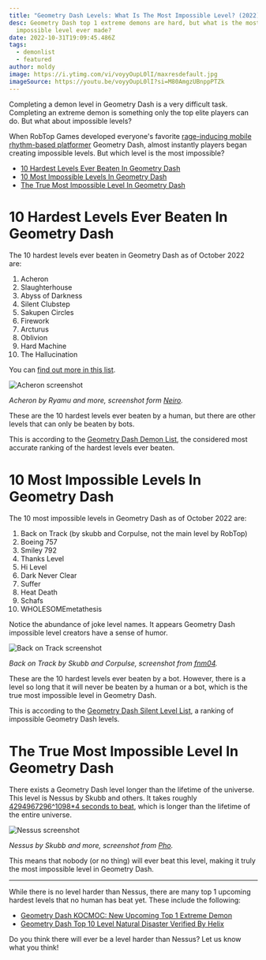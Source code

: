 ```yaml
---
title: "Geometry Dash Levels: What Is The Most Impossible Level? (2022)"
desc: Geometry Dash top 1 extreme demons are hard, but what is the most
  impossible level ever made?
date: 2022-10-31T19:09:45.486Z
tags:
  - demonlist
  - featured
author: moldy
image: https://i.ytimg.com/vi/voyyOupL0lI/maxresdefault.jpg
imageSource: https://youtu.be/voyyOupL0lI?si=M80AmgzUBnppPTZk
---
```

Completing a demon level in Geometry Dash is a very difficult task. Completing an extreme demon is something only the top elite players can do. But what about impossible levels?

When RobTop Games developed everyone's favorite [rage-inducing mobile rhythm-based platformer](/posts/how-to-download-play-geometry-dash-subzero/) Geometry Dash, almost instantly players began creating impossible levels. But which level is the most impossible?

* [10 Hardest Levels Ever Beaten In Geometry Dash](#10-hardest-levels-ever-beaten-in-geometry-dash)
* [10 Most Impossible Levels In Geometry Dash](#10-most-impossible-levels-in-geometry-dash)
* [The True Most Impossible Level In Geometry Dash](#the-true-most-impossible-level-in-geometry-dash)

# 10 Hardest Levels Ever Beaten In Geometry Dash

The 10 hardest levels ever beaten in Geometry Dash as of October 2022 are:

1. Acheron
2. Slaughterhouse
3. Abyss of Darkness
4. Silent Clubstep
5. Sakupen Circles
6. Firework
7. Arcturus
8. Oblivion
9. Hard Machine
10. The Hallucination

You can [find out more in this list](/posts/geometry-dash-levels-what-is-the-hardest-level-ever-made/).

![Acheron screenshot](https://i.ytimg.com/vi/cOR-j0xQLYA/maxresdefault.jpg)

*Acheron by Ryamu and more, screenshot form [Neiro](https://youtu.be/cOR-j0xQLYA).*

These are the 10 hardest levels ever beaten by a human, but there are other levels that can only be beaten by bots.

This is according to the [Geometry Dash Demon List](/posts/geometry-dash-demon-list-what-are-the-top-extreme-demons-2022/), the considered most accurate ranking of the hardest levels ever beaten.

# 10 Most Impossible Levels In Geometry Dash

The 10 most impossible levels in Geometry Dash as of October 2022 are:

1. Back on Track (by skubb and Corpulse, not the main level by RobTop)
2. Boeing 757
3. Smiley 792
4. Thanks Level
5. Hi Level
6. Dark Never Clear
7. Suffer
8. Heat Death
9. Schafs
10. WHOLESOMEmetathesis

Notice the abundance of joke level names. It appears Geometry Dash impossible level creators have a sense of humor.

![Back on Track screenshot](https://i.ytimg.com/vi/b0RgkEqJcdQ/maxresdefault.jpg)

*﻿Back on Track by Skubb and Corpulse, screenshot from [fnm04](https://youtu.be/b0RgkEqJcdQ).*

These are the 10 hardest levels ever beaten by a bot. However, there is a level so long that it will never be beaten by a human or a bot, which is the true most impossible level in Geometry Dash.

This is according to the [Geometry Dash Silent Level List](https://docs.google.com/document/d/1hINX9s9FrIUsxBBCE8SKDnijq0v8krU6Qe3KoGrGBg0/edit), a ranking of impossible Geometry Dash levels.

# The True Most Impossible Level In Geometry Dash

There exists a Geometry Dash level longer than the lifetime of the universe. This level is Nessus by Skubb and others. It takes roughly [4294967296^1098*4 seconds to beat](https://youtu.be/_9rtn_Lcq7I), which is longer than the lifetime of the entire universe.

![Nessus screenshot](https://i.ytimg.com/vi/_9rtn_Lcq7I/maxresdefault.jpg)

*Nessus by Skubb and more, screenshot from [Pho](https://youtu.be/_9rtn_Lcq7I).*

This means that nobody (or no thing) will ever beat this level, making it truly the most impossible level in Geometry Dash.

---

While there is no level harder than Nessus, there are many top 1 upcoming hardest levels that no human has beat yet. These include the following:

* [Geometry Dash KOCMOC: New Upcoming Top 1 Extreme Demon](/posts/geometry-dash-kocmoc-new-upcoming-top-1-extreme-demon/)
* [Geometry Dash Top 10 Level Natural Disaster Verified By Helix](/posts/geometry-dash-top-10-level-natural-disaster-verified-by-helix/)

Do you think there will ever be a level harder than Nessus? Let us know what you think!
